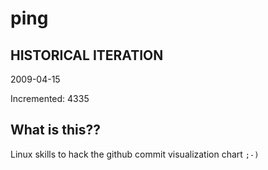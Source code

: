 # ping

## HISTORICAL ITERATION
2009-04-15

Incremented: 4335

## What is this?? 
Linux skills to hack the github commit visualization chart `;-)`
